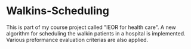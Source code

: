 # Walkins-Scheduling
This is part of my course project called "IEOR for health care". A new algorithm for scheduling the walkin patients in a hospital is implemented. Various preformance evaluation criterias are also applied. 
